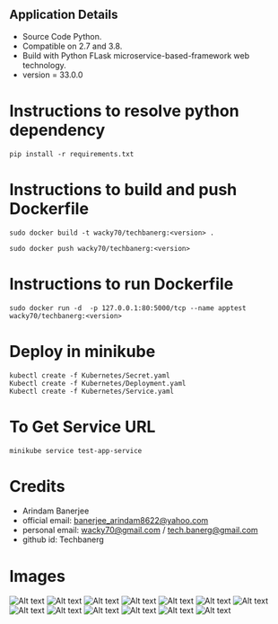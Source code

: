 ## Application Details ##
* Source Code Python.
* Compatible on 2.7 and 3.8.
* Build with Python FLask microservice-based-framework web technology.
* version = 33.0.0
# Instructions to resolve python dependency #
```
pip install -r requirements.txt

```
# Instructions to build and push Dockerfile #
```
sudo docker build -t wacky70/techbanerg:<version> .
```
```
sudo docker push wacky70/techbanerg:<version>
```

# Instructions to run Dockerfile #

```
sudo docker run -d  -p 127.0.0.1:80:5000/tcp --name apptest wacky70/techbanerg:<version>

```
# Deploy in minikube #

```
kubectl create -f Kubernetes/Secret.yaml
Kubectl create -f Kubernetes/Deployment.yaml
Kubectl create -f Kubernetes/Service.yaml

```
# To Get Service URL
```
minikube service test-app-service

```

# Credits #
* Arindam Banerjee
* official email: banerjee_arindam8622@yahoo.com
* personal email: wacky70@gmail.com / tech.banerg@gmail.com
* github id: Techbanerg

# Images #
![Alt text](/python-tutorial/coding_test/images/Capture1.JPG?raw=true "Deployment Described")
![Alt text](/python-tutorial/coding_test/images/Capture2.JPG?raw=true "Pod Logs")
![Alt text](/python-tutorial/coding_test/images/Capture3.JPG?raw=true "Secrets")
![Alt text](/python-tutorial/coding_test/images/Capture4.JPG?raw=true "Docker Build 1")
![Alt text](/images/Capture5.JPG?raw=true "Docker Build 2")
![Alt text](/images/Capture6.JPG?raw=true "API call")
![Alt text](/images/Capture7.JPG?raw=true "API call 2")
![Alt text](/images/Capture8.JPG?raw=true "API call 3")
![Alt text](/images/Capture9.JPG?raw=true "API call 4")
![Alt text](/images/Capture10.JPG?raw=true "API call 5")
![Alt text](/images/Capture11.JPG?raw=true "API call 6")
![Alt text](/images/Capture12.JPG?raw=true "API call 7")
![Alt text](/images/Capture13.JPG?raw=true "API call 8")
